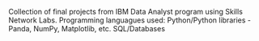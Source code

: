 Collection of final projects from IBM Data Analyst program using Skills Network Labs.
Programming languagues used:
  Python/Python libraries - Panda, NumPy, Matplotlib, etc.
  SQL/Databases
